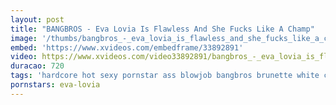 ```yaml
---
layout: post
title: "BANGBROS - Eva Lovia Is Flawless And She Fucks Like A Champ"
image: '/thumbs/bangbros_-_eva_lovia_is_flawless_and_she_fucks_like_a_champ.jpg'
embed: 'https://www.xvideos.com/embedframe/33892891'
video: https://www.xvideos.com/video33892891/bangbros_-_eva_lovia_is_flawless_and_she_fucks_like_a_champ
duracao: 720
tags: 'hardcore hot sexy pornstar ass blowjob bangbros brunette white cute pretty big-ass gorgeous nice-ass big-cock big-dick freckles eva-lovia bang-bros fit-body'
pornstars: eva-lovia
---
```

